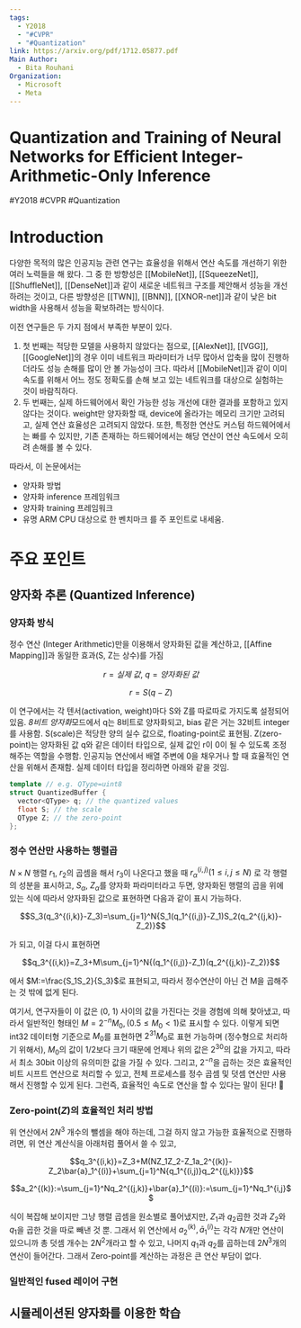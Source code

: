 ```yaml
---
tags:
  - Y2018
  - "#CVPR"
  - "#Quantization"
link: https://arxiv.org/pdf/1712.05877.pdf
Main Author:
  - Bita Rouhani
Organization:
  - Microsoft
  - Meta
---
```

# Quantization and Training of Neural Networks for Efficient Integer-Arithmetic-Only Inference
#Y2018 #CVPR #Quantization 

# Introduction

다양한 목적의 많은 인공지능 관련 연구는 효율성을 위해서 연산 속도를 개선하기 위한 여러 노력들을 해 왔다. 그 중 한 방향성은 [[MobileNet]], [[SqueezeNet]], [[ShuffleNet]], [[DenseNet]]과 같이 새로운 네트워크 구조를 제안해서 성능을 개선하려는 것이고, 다른 방향성은 [[TWN]], [[BNN]], [[XNOR-net]]과 같이 낮은 bit width을 사용해서 성능을 확보하려는 방식이다.

이전 연구들은 두 가지 점에서 부족한 부분이 있다.
1. 첫 번째는 적당한 모델을 사용하지 않았다는 점으로, [[AlexNet]], [[VGG]], [[GoogleNet]]의 경우 이미 네트워크 파라미터가 너무 많아서 압축을 많이 진행하더라도 성능 손해를 많이 안 볼 가능성이 크다. 따라서 [[MobileNet]]과 같이 이미 속도를 위해서 어느 정도 정확도를 손해 보고 있는 네트워크를 대상으로 실험하는 것이 바람직하다.
2. 두 번째는,  실제 하드웨어에서 확인 가능한 성능 개선에 대한 결과를 포함하고 있지 않다는 것이다. weight만 양자화할 때, device에 올라가는 메모리 크기만 고려되고, 실제 연산 효율성은 고려되지 않았다. 또한, 특정한 연산도 커스텀 하드웨어에서는 빠를 수 있지만, 기존 존재하는 하드웨어에서는 해당 연산이 연산 속도에서 오히려 손해를 볼 수 있다.

따라서, 이 논문에서는
- 양자화 방법
- 양자화 inference 프레임워크
- 양자화 training 프레임워크
- 유명 ARM CPU 대상으로 한 벤치마크
를 주 포인트로 내세움.

# 주요 포인트

## 양자화 추론 (Quantized Inference)
### 양자화 방식

정수 연산 (Integer Arithmetic)만을 이용해서 양자화된 값을 계산하고, [[Affine Mapping]]과 동일한 효과(S, Z는 상수)를 가짐 

$$r = 실제\ 값,\ q = 양자화된\ 값$$

$$r = S(q-Z)$$


이 연구에서는 각 텐서(activation, weight)마다 S와 Z를 따로따로 가지도록 설정되어 있음. *8비트 양자화*모드에서  q는 8비트로 양자화되고, bias 같은 거는 32비트 integer를 사용함. S(scale)은 적당한 양의 실수 값으로, floating-point로 표현됨. Z(zero-point)는 양자화된 값 q와 같은 데이터 타입으로, 실제 값인 r이 0이 될 수 있도록 조정해주는 역할을 수행함. 인공지능 연산에서 배열 주변에 0을 채우거나 할 때 효율적인 연산을 위해서 존재함. 
실제 데이터 타입을 정리하면 아래와 같을 것임.

```c++
template // e.g. QType=uint8
struct QuantizedBuffer {
  vector<QType> q; // the quantized values
  float S; // the scale
  QType Z; // the zero-point
};
```

### 정수 연산만 사용하는 행렬곱
$N \times N$ 행렬 $r_1$, $r_2$의 곱셈을 해서 $r_3$이 나온다고 했을 때 $r_\alpha^{(i,j)} (1\leq i,j \leq N)$ 로 각 행렬의 성분을 표시하고, $S_\alpha$, $Z_\alpha$를 양자화 파라미터라고 두면, 양자화된 행렬의 곱을 위에 있는 식에 따라서 양자화된 값으로 표현하면 다음과 같이 표시 가능하다.

$$S_3(q_3^{(i,k)}-Z_3)=\sum_{j=1}^N{S_1(q_1^{(i,j)}-Z_1)S_2(q_2^{(j,k)}-Z_2)}$$

가 되고, 이걸 다시 표현하면 

$$q_3^{(i,k)}=Z_3+M\sum_{j=1}^N{(q_1^{(i,j)}-Z_1)(q_2^{(j,k)}-Z_2)}$$

에서 $M:=\frac{S_1S_2}{S_3}$로 표현되고, 따라서 정수연산이 아닌 건 M을 곱해주는 것 밖에 없게 된다.

여기서, 연구자들이 이 값은 (0, 1) 사이의 값을 가진다는 것을 경험에 의해 찾아냈고, 따라서 일반적인 형태인 $M=2^{-n}M_0 , (0.5\leq M_0<1)$로 표시할 수 있다. 이렇게 되면 int32 데이터형 기준으로 $M_0$를 표현하면 $2^{31}M_0$로 표현 가능하며 (정수형으로 처리하기 위해서), $M_0$의 값이 1/2보다 크기 때문에 언제나 위의 값은 $2^{30}$의 값을 가지고, 따라서 최소 30bit 이상의 유의미한 값을 가질 수 있다. 그리고, $2^{-n}$을 곱하는 것은 효율적인 비트 시프트 연산으로 처리할 수 있고, 전체 프로세스를 정수 곱셈 및 덧셈 연산만 사용해서 진행할 수 있게 된다. 그런즉, 효율적인 속도로 연산을 할 수 있다는 말이 된다! 🧐
### Zero-point($Z$)의 효율적인 처리 방법
위 연산에서 $2N^3$ 개수의 뺄셈을 해야 하는데, 그걸 하지 않고 가능한 효율적으로 진행하려면, 위 연산 계산식을 아래처럼 풀어서 쓸 수 있고,

$$q_3^{(i,k)}=Z_3+M(NZ_1Z_2-Z_1a_2^{(k)}-Z_2\bar{a}_1^{(i)}+\sum_{j=1}^N{q_1^{(i,j)}q_2^{(j,k)}}$$

$$a_2^{(k)}:=\sum_{j=1}^Nq_2^{(j,k)}+\bar{a}_1^{(i)}:=\sum_{j=1}^Nq_1^{i,j}$$

 식이 복잡해 보이지만 그냥 행렬 곱셈을 원소별로 풀어냈지만, $Z_1$과 $q_2$곱한 것과 $Z_2$와 $q_1$을 곱한 것을 따로 빼낸 것 뿐. 그래서 위 연산에서 $a_2^{(k)}, \bar{a}_1^{(i)}$는 각각 $N$개만 연산이 있으니까 총 덧셈 개수는 $2N^2$개라고 할 수 있고, 나머지 $q_1$과 $q_2$를 곱하는데 $2N^3$개의 연산이 들어간다. 그래서 Zero-point를 계산하는 과정은 큰 연산 부담이 없다.

### 일반적인 fused 레이어 구현


## 시뮬레이션된 양자화를 이용한 학습

